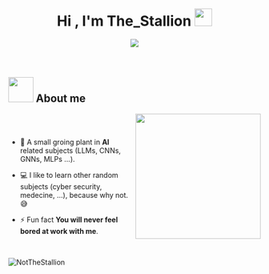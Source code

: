 <h1 align="center">Hi , I'm The_Stallion <img src="https://media.giphy.com/media/hvRJCLFzcasrR4ia7z/giphy.gif" width="35"></h1>
<p align="center">
  <a href="https://github.com/DenverCoder1/readme-typing-svg"><img src="https://readme-typing-svg.herokuapp.com?font=Time+New+Roman&color=#FFD700&size=25&center=true&vCenter=true&width=600&height=100&lines=Computer+Science+Engineer;AI+Enthusiast;Always+learning+new+things"></a>
</p>


<br>

## <picture><img src = "https://i.giphy.com/media/v1.Y2lkPTc5MGI3NjExODZoZnhtY2htOWdxeDZ5dGRuNTNyanVzNmR1YWsxemZicnBkZjNjZSZlcD12MV9pbnRlcm5hbF9naWZfYnlfaWQmY3Q9Zw/R0UrwHLnhwnlu/giphy.gif?raw=true" width = 50px></picture> About me

<picture> <img align="right" src="https://i.giphy.com/media/v1.Y2lkPTc5MGI3NjExODZoZnhtY2htOWdxeDZ5dGRuNTNyanVzNmR1YWsxemZicnBkZjNjZSZlcD12MV9pbnRlcm5hbF9naWZfYnlfaWQmY3Q9Zw/R0UrwHLnhwnlu/giphy.gif?raw=true" width = 250px></picture>

<br>
<br>

- 🌱 A small groing plant in **AI** related subjects (LLMs, CNNs, GNNs, MLPs ...).
          
- 💻 I like to learn other random subjects (cyber security, medecine, ...), because why not. 😅

- ⚡ Fun fact **You will never feel bored at work with me**.

<br>

<p align="left"> <img src="https://komarev.com/ghpvc/?username=NotTheStallion&label=Profile%20views&color=0e75b6&style=flat" alt="NotTheStallion" /> </p>


